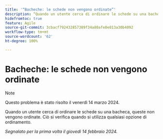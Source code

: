 ```yaml
---
title: '“Bacheche: le schede non vengono ordinate”'
description: “Quando un utente cerca di ordinare le schede su una bacheca, queste non vengono ordinate. Ciò si verifica quando si utilizza qualsiasi opzione di ordinamento.”
hidefromtoc: true
feature: Agile
source-git-commit: 3cbacf792432857389f34a80afe0e013a30b4092
workflow-type: tm+mt
source-wordcount: '62'
ht-degree: 100%

---
```



# Bacheche: le schede non vengono ordinate

>[!NOTE]
>
>Questo problema è stato risolto il venerdì 14 marzo 2024.

Quando un utente cerca di ordinare le schede su una bacheca, queste non vengono ordinate. Ciò si verifica quando si utilizza qualsiasi opzione di ordinamento.

_Segnalato per la prima volta il giovedì 14 febbraio 2024._
